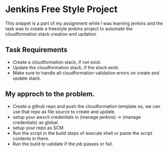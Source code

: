 
# Jenkins Free Style Project

This snippet is a part of my assignment while I was learning jenkins and the task was to create a freestyle jenkins project to automate the cloudformation stack creation and updation 


## Task Requirements
* Create a cloudformation stack, if not exist.
* Update the cloudformation stack, if the stack exist.
* Make sure to handle all cloudformation validation errors on create and update stack.

## My approch to the problem.
* Create a github repo and push the cloudformation template so, we can use that repo as file source to create and update.
* setup your awscli credentials in (manage jenkins) -> (manage credentials) as global.
* setup your repo as SCM 
* Run the script in the build steps of execute shell or paste the script contents in there.
* Run the build to validate if the job passes or fail. 

